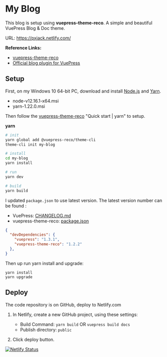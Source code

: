 # My Blog

This blog is setup using **vuepress-theme-reco**. A simple and beautiful VuePress Blog & Doc theme. 

URL:  https://pxjack.netlify.com/



**Reference Links:**

* [vuepress-theme-reco](https://github.com/vuepress-reco/vuepress-theme-reco)
* [Official blog plugin for VuePress](https://github.com/vuepressjs/vuepress-plugin-blog)



## Setup

First, on my Windows 10 64-bit PC, download and install [Node.js](https://nodejs.org/) and [Yarn](https://yarnpkg.com/).

* node-v12.16.1-x64.msi
* yarn-1.22.0.msi



Then follow the [vuepress-theme-reco](https://github.com/vuepress-reco/vuepress-theme-reco) "Quick start | yarn" to setup.

**yarn**

```bash
# init
yarn global add @vuepress-reco/theme-cli
theme-cli init my-blog

# install
cd my-blog
yarn install

# run
yarn dev

# build
yarn build
```



I updated `package.json` to use latest version. The latest version number can be found :

* VuePress: [CHANGELOG.md](https://github.com/vuejs/vuepress/blob/master/CHANGELOG.md)
* vuepress-theme-reco: [package.json](https://github.com/vuepress-reco/vuepress-theme-reco/blob/develop/package.json)

```json
{
  "devDependencies": {
    "vuepress": "1.3.1",
    "vuepress-theme-reco": "1.2.2"
  },
}
```

Then up run yarn install and upgrade:

```shell
yarn install
yarn upgrade
```



## Deploy

The code repository is on GitHub, deploy to Netlify.com

1. In Netlify, create a new GitHub project, using these settings:

   * Build Command: `yarn build`   OR   `vuepress build docs`
   * Publish directory: `public`
   
2. Click deploy button.

   

[![Netlify Status](https://api.netlify.com/api/v1/badges/ddc80cb2-cf0b-4bae-a27c-571bc52b4107/deploy-status)](https://app.netlify.com/sites/serene-goodall-3e356d/deploys)